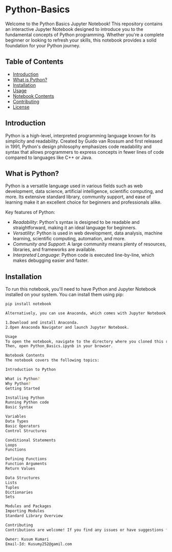 # Python-Basics

Welcome to the Python Basics Jupyter Notebook! This repository contains an interactive Jupyter Notebook designed to introduce you to the fundamental concepts of Python programming. Whether you're a complete beginner or looking to refresh your skills, this notebook provides a solid foundation for your Python journey.

## Table of Contents

- [Introduction](#introduction)
- [What is Python?](#what-is-python)
- [Installation](#installation)
- [Usage](#usage)
- [Notebook Contents](#notebook-contents)
- [Contributing](#contributing)
- [License](#license)

## Introduction

Python is a high-level, interpreted programming language known for its simplicity and readability. Created by Guido van Rossum and first released in 1991, Python's design philosophy emphasizes code readability and syntax that allows programmers to express concepts in fewer lines of code compared to languages like C++ or Java.

## What is Python?

Python is a versatile language used in various fields such as web development, data science, artificial intelligence, scientific computing, and more. Its extensive standard library, community support, and ease of learning make it an excellent choice for beginners and professionals alike.

Key features of Python:
- *Readability*: Python's syntax is designed to be readable and straightforward, making it an ideal language for beginners.
- *Versatility*: Python is used in web development, data analysis, machine learning, scientific computing, automation, and more.
- *Community and Support*: A large community means plenty of resources, libraries, and frameworks are available.
- *Interpreted Language*: Python code is executed line-by-line, which makes debugging easier and faster.

## Installation

To run this notebook, you'll need to have Python and Jupyter Notebook installed on your system. You can install them using pip:

```bash
pip install notebook

Alternatively, you can use Anaconda, which comes with Jupyter Notebook pre-installed:

1.Download and install Anaconda.
2.Open Anaconda Navigator and launch Jupyter Notebook.

Usage
To open the notebook, navigate to the directory where you cloned this repository and start Jupyter Notebook:
Then, open Python_Basics.ipynb in your browser.

Notebook Contents
The notebook covers the following topics:

Introduction to Python

What is Python?
Why Python?
Getting Started

Installing Python
Running Python code
Basic Syntax

Variables
Data Types
Basic Operators
Control Structures

Conditional Statements
Loops
Functions

Defining Functions
Function Arguments
Return Values

Data Structures
Lists
Tuples
Dictionaries
Sets

Modules and Packages
Importing Modules
Standard Library Overview

Contributing
Contributions are welcome! If you find any issues or have suggestions for improvements, please feel free to open an issue or submit a pull request.

Owner: Kusum Kumari
Email-Id: Kusumy252@gamil.com


